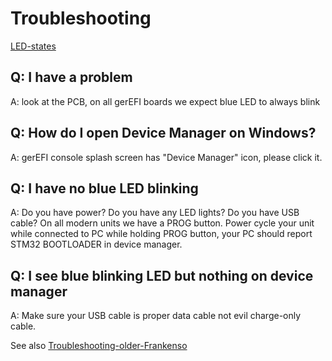 # Troubleshooting

[LED-states](LED-states)

## Q: I have a problem

A: look at the PCB, on all gerEFI boards we expect blue LED to always blink

## Q: How do I open Device Manager on Windows?

A: gerEFI console splash screen has "Device Manager" icon, please click it.

## Q: I have no blue LED blinking

A: Do you have power? Do you have any LED lights? Do you have USB cable? On all modern units we have a PROG button. Power cycle your unit while connected to PC while holding PROG button, your PC should report STM32 BOOTLOADER in device manager.

## Q: I see blue blinking LED but nothing on device manager

A: Make sure your USB cable is proper data cable not evil charge-only cable.

See also [Troubleshooting-older-Frankenso](Troubleshooting-older-Frankenso)
